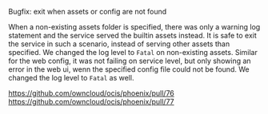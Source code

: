 Bugfix: exit when assets or config are not found

When a non-existing assets folder is specified, there was only a warning log statement and the service served
the builtin assets instead. It is safe to exit the service in such a scenario, instead of serving other assets
than specified. We changed the log level to `Fatal` on non-existing assets.
Similar for the web config, it was not failing on service level, but only showing an error in the web ui, wenn
the specified config file could not be found. We changed the log level to `Fatal` as well.

https://github.com/owncloud/ocis/phoenix/pull/76
https://github.com/owncloud/ocis/phoenix/pull/77
